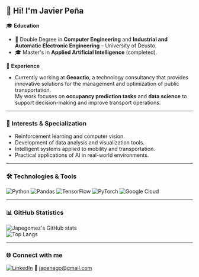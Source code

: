 ## 👋 Hi! I'm Javier Peña

🎓 **Education**
- 🎯 Double Degree in **Computer Engineering** and **Industrial and Automatic Electronic Engineering** – University of Deusto.  
- 🎓 Master's in **Applied Artificial Intelligence** (completed).

💼 **Experience**
- Currently working at **Geoactio**, a technology consultancy that provides innovative solutions for the management and optimization of public transportation.  
  My work focuses on **occupancy prediction tasks** and **data science** to support decision-making and improve transport operations.

---

### 🚀 Interests & Specialization
- Reinforcement learning and computer vision.
- Development of data analysis and visualization tools.
- Intelligent systems applied to mobility and transportation.
- Practical applications of AI in real-world environments.

---

### 🛠️ Technologies & Tools
![Python](https://img.shields.io/badge/-Python-3776AB?logo=python&logoColor=white)
![Pandas](https://img.shields.io/badge/-Pandas-150458?logo=pandas&logoColor=white)
![TensorFlow](https://img.shields.io/badge/-TensorFlow-FF6F00?logo=tensorflow&logoColor=white)
![PyTorch](https://img.shields.io/badge/-PyTorch-EE4C2C?logo=pytorch&logoColor=white)
![Google Cloud](https://img.shields.io/badge/-Google%20Cloud-4285F4?logo=google-cloud&logoColor=white)

---

### 📊 GitHub Statistics
![Japegomez's GitHub stats](https://github-readme-stats.vercel.app/api?username=Japegomez&show_icons=true&bg_color=00000000)  
![Top Langs](https://github-readme-stats.vercel.app/api/top-langs/?username=Japegomez&layout=compact&bg_color=00000000)

---

### 🌐 Connect with me
[![LinkedIn](https://img.shields.io/badge/LinkedIn-Profile-blue?logo=linkedin)](https://www.linkedin.com/in/japegomez/)
📧 japenago@gmail.com

